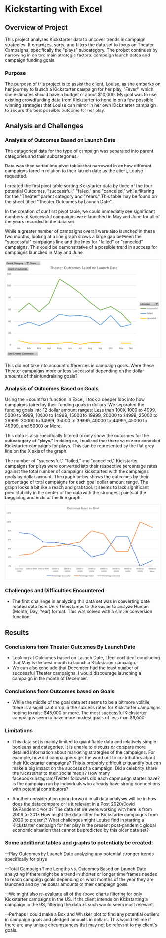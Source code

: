 # **Kickstarting with Excel**

## Overview of Project

This project analyzes Kickstarter data to uncover trends in campaign strategies. It organizes, sorts, and filters the data set to focus on Theater Campaigns, specifically the "plays" subcategory. The project continues by narrowing in on two main strategic factors: campaign launch dates and campaign funding goals.  

### Purpose

The purpose of this project is to assist the client, Louise, as she embarks on her journey to launch a Kickstarter campaign for her play, "Fever", which she estimates should have a budget of about $10,000. My goal was to use existing crowdfunding data from Kickstarter to hone in on a few possible winning strategies that Louise can mirror in her own Kickstarter campaign to secure the best possible outcome for her play.

## Analysis and Challenges

### Analysis of Outcomes Based on Launch Date

The catagorical data for the type of campaign was separated into parent categories and their subcategories.

Data was then sorted into pivot tables that narrowed in on how different campaigns fared in relation to their launch date as the client, Louise requested.

I created the first pivot table sorting Kickstarter data by three of the four potential Outcomes, "successful," "failed," and "canceled," while filtering for the "Theater" parent category and "Years." This table may be found on the sheet titled "Theater Outcomes by Launch Date". 

In the creation of our first pivot table, we could immediatly see significant numbers of successful campaigns were launched in May and June for all of the years recorded in the data set. 

While a greater number of campaigns overall were also launched in these two months, looking at a line graph shows a large gap between the "successful" campaigns line and the lines for "failed" or "canceled" campaigns. This could be demonstrative of a possible trend in success for campaigns launched in May and June. 

![Theater_Outcomes_vs_Launch](resources/Theater_Outcomes_vs_Launch.png)     

This did not take into account differences in campaign goals. Were these Theater campaigns more or less successful depending on the dollar amounts of their fundraising goals? 

### Analysis of Outcomes Based on Goals

Using the =countifs() function in Excel, I took a deeper look into how campaigns faired by their funding goals in dollars. We separated the funding goals into 12 dollar amount ranges: Less than 1000, 1000 to 4999, 5000 to 9999, 10000 to 14999, 15000 to 19999, 20000 to 24999, 25000 to 29999, 30000 to 34999, 35000 to 39999, 40000 to 44999, 45000 to 49999, and 50000 or More.  

This data is also specifically filtered to only show the outcomes for the subcategory of "plays."  In doing so, I realized that there were zero canceled Kickstarter campaigns for plays.  This can be represented by the flat grey line on the X axis of the graph.  

The number of "successful," "failed," and "canceled," Kickstarter campaigns for plays were converted into their respective percentage rates against the total number of campaigns kickstarted with the campaigns goals by dollar amount.  The graph below shows the outcomes by their percentage of total campaigns for each goal dollar amount range. The graph looks a bit like a reach and grab tool.  It seems to lack significant predictability in the center of the data with the strongest points at the beggining and ends of the line graph.


![Outcomes_vs_Goals](resources/Outcomes_vs_Goals.png)

### Challenges and Difficulties Encountered

- The first challenge in analyzing this data set was in converting date related data from Unix Timestamps to the easier to analyze Human (Month, Day, Year) format. This was solved with a simple conversion function. 


## Results

### Conclusions from Theater Outcomes By Launch Date

- Looking at Outcomes based on Launch Date, I feel confident concluding that May is the best month to launch a Kickstarter campaign. 
- We can also conclude that December had the least number of successful Theater campaigns. I would discourage launching a campaign in the month of December.

### Conclusions from Outcomes based on Goals
 - While the middle of the goal data set seems to be a bit more volitile, there is a significant drop in the success rates for Kickstarter campaigns hoping to raise $45,000 or more. The most successful Kickstarter campaigns seem to have more modest goals of less than $5,000.  

### Limitations

- This data set is mainly limited to quantifiable data and relatively simple booleans and categories.  It is unable to discuss or compare more detailed information about marketing strategies of the campaigns. For example, how did campaigners get the word out to contributors about their Kickstarter campaigns?  This is probably difficult to quantify but can make a big impact on the success of a campaign. Did a celebrity share the Kickstarter to their social media? How many facebook/Instagram/Twitter followers did each capmpaign starter have? Is the campaign run by individuals who already have strong connections with potential contributors? 

- Another consideration going forward in all data analyses will be in how does the data compare or is it relevant in a Post 2020/Covid 19/Pandemic world? The data set we were working with here is from 2009 to 2017.  How might the data differ for Kickstarter campaigns from 2020 to present? What challenges might Louise find in starting a Kickstarter campaign for her play in the present post-pandemic global economic situation that cannot be predicted by this older data set?


### Some additional tables and graphs to potentially be created:

 --Play Outcomes by Luanch Date analyzing any potential stronger trends specifically for plays  
 
 --Total Campaign Time Lengths vs. Outcomes Based on Launch Date analyzing if there might be a trend in shorter or longer time frames needed to reach campaign goals depending on what months of the year they are launched and by the dollar amounts of their campaign goals. 

 --We might also re-evaluate all of the above charts filtering for only Kickstarter campaigns in the US.  If the client intends on Kickstarting a campaign in the US, filtering the data as such would seem most relevant.
 
 --Perhaps I could make a Box and Whisker plot to find any potential outliers in campaign goals and pledged amounts in dollars.  This would tell me if there are any unique circumstances that may not be relevant to my client's goals.
